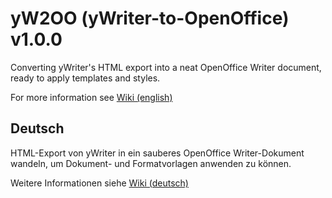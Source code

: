 # yW2OO (yWriter-to-OpenOffice) v1.0.0

Converting yWriter's HTML export into a neat OpenOffice Writer document, ready to apply templates and styles.

For more information see [Wiki (english)](https://github.com/peter88213/yW2OO/wiki)

## Deutsch

HTML-Export von yWriter in ein sauberes OpenOffice Writer-Dokument wandeln, um Dokument- und Formatvorlagen anwenden zu können.

Weitere Informationen siehe [Wiki (deutsch)](https://github.com/peter88213/yW2OO/wiki/Deutsch)
